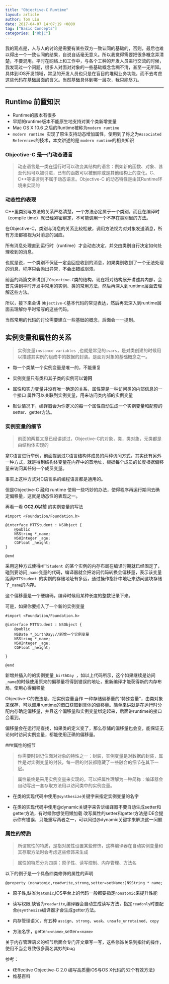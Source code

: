 ```yaml
---
title: "Objective-C Runtime"
layout: article
author: Tom Liu
date: 2017-04-07 14:07:19 +0800
tag: ["Basic Concepts"]
categories: ["ObjC"]
---
```



我的观点是，人与人的讨论是需要有某些双方一致认同的基础的，否则，最后也难以得出一个一致认同的结果，自说自话毫无意义。所以我觉得需要把很多概念弄清楚，不要混用。平时在网络上和工作中，与各个工种的开发人员进行交流的时候，我发现过一个问题，很多人对面对对象的一些基础概念含糊不清，甚至一无所知。具体到iOS开发领域，常见的开发人员也只是在盲目的堆砌业务功能，而不去考虑这些代码在基础层面的含义。当然基础具体到哪一层次，我只能尽力。


<!--more-->

---


## Runtime 前置知识

- Runtime的版本有很多
- 早期的runtime版本不能原生地支持对某个类新增变量
- Mac OS X 10.6 之后的Runtime被称为`modern runtime`
- `modern runtime `实现了原生支持动态增加属性，使用到了称之为`Associated References`的技术，本文讲述的是 `modern runtime`的相关知识

### Objective-C 是一门动态语言

>动态语言是一类在运行时可以改变其结构的语言：例如新的函数、对象、甚至代码可以被引进，已有的函数可以被删除或是其他结构上的变化。C、C++等语言则不属于动态语言。Objective-C 的动态特性是由其Runtime环境来实现的



### 动态性的表现
C++里类别与方法的关系严格清楚，一个方法必定属于一个类别，而且在编译时（compile time）就已经紧密绑定，不可能调用一个不存在类别里的方法。

在Objective-C，类别与消息的关系比较松散，调用方法视为对对象发送消息，所有方法都被视为对消息的回应。

所有消息处理直到运行时（runtime）才会动态决定，并交由类别自行决定如何处理收到的消息。

也就是说，一个类别不保证一定会回应收到的消息，如果类别收到了一个无法处理的消息，程序只会抛出异常，不会出错或崩溃。

 

前面的两篇文章讲到了`Objective-C`类的结构，现在将对结构展开讲述其内部，会首先讲到平时开发中常用的实例、类的常用方法，然后再深入到runtime层面去理解这些方法。

所以，接下来会讲 `Objective-C`基本代码的常见表达，然后再去深入到runtime层面去理解你平时常写的这些代码。

当然常用的代码的讨论需要建立一些基础的概念，后面会一一提到。


## 实例变量和属性的关系

>实例变量`instance variables `,也就是常见的`ivars`，是对类创建的时候用以描述其实例的组成中的数据的封装。是面对对象的基础概念之一。

- 每一个类某一个实例变量是唯一的，不能重复

- 实例变量只有类和其子类的实例可以**访问**

- 属性和实力变量并没有唯一确定的关系，属性算是一种访问类的内部信息的一个接口
属性可以关联到实例变量，用来访问类内部的实例变量

- 默认情况下，编译器会为你定义的每一个属性自动生成一个实例变量和配套的setter、getter方法。


### 实例变量的细节

>前面的两篇文章已经讲述过，Objective-C的对象，类，类对象，元类都是由结构体实现的

拿C语言进行举例，前面提到过C语言结构体成员的两种访问方式，其实还有另外一种方式，就是得到结构体变量在内存中的首地址，根据每个成员的长度根据偏移量来访问其任何一个成员变量。

事实上这种方式对C语言系的编程语言都是通用的。

但是Objective-C 融和 runtime 使用一些巧妙的办法，使得程序再运行期间去确定偏移量，这就是动态性的表现之一。

再看一看 **OC2.0以前** 的实例变量的写法

```objc
#import <Foundation/Foundation.h>

@interface MTTStudent : NSObject {
    @public
    NSString *_name;
    NSUInteger _age;
    CGFloat _height;
}

@end

```

采用这种方式使得`MTTStudent `的某个实例的内存布局在编译时期就已经固定了，碰到要访问`_name`变量的代码，编译器就会把访问代码转换会偏移量，表示该变量距离`MTTStudent `的实例的存储地址有多远，通过操作指针中地址来访问这块存储了`_name`的内存。

这个偏移量是一个硬编码，编译时候用某种长度的整数记录下来。

可是，如果你要插入了一个新的实例变量

```objc
#import <Foundation/Foundation.h>

@interface MTTStudent : NSObject {
    @public
    NSDate *_birthDay;//新增一个实例变量
    NSString *_name;
    NSUInteger _age;
    CGFloat _height;

}

@end

```

新增并插入的的实例变量`_birthDay `，如以上代码所示，这个如果继续是访问`_name`的时候使用原来的偏移量将得到错误的地址，重新编译才能获得新的内存布局，使用心得偏移量

Objective-C的做法是，把实例变量当作 一种存储偏移量的“特殊变量”，由类对象来保存，可以调用runtime的借口获取到具体的偏移量。简单来讲就是在运行时分配内存确定偏移量，并且这个偏移量和实例变量绑定起来，后面讲runtime的接口会看到。

偏移量会在运行期查找，如果类的定义变了，那么存储的偏移量也会变，能保证无论何时访问实例变量，都能使用正确的偏移量。

###属性的细节

>你需要时刻记住面对对象的特性之一：封装，实例变量是对数据的封装，属性是对实例变量的封装，每一层的封装都隐藏了一些融合的细节在其下一层。

>属性最终是采用实例变量来实现的，可以把属性理解为一种简称：编译器会自动写出一套存取方法用以访问类中的实例变量。

- 在类的实现代码中使用`@synthesize`关键字来指定实例变量的名字

- 在类的实现代码中使用@dynamic关键字来告诉编译器不要自动生成setter和getter方法，有时候你想使用懒加载 改写属性的setter和getter方法是IDE会提示你有错误，只能重写两者之一，可以同过@dynamic关键字来解决这一问题

### 属性的特质

>所谓属性的特质，是指对属性设置某些修饰，这样编译器在自动实例变量和其存取方法时会考虑这些修饰来生成

>属性的特质分为四类：原子性、读写控制、内存管理、方法名

以下的例子是一个具备四类修饰的属性的声明

```objc
@property (nonatomic,readwrite,strong,setter=setName:)NSString * name;
```

- 原子性,缺省为`atomic`,iOS平台上的代码一般都要指定`nonatomic`来提升性能

- 读写权限,缺省为`readwrite`,编译器会自动生成读写方法，指定`readonly`时要配合`@synthesize`编译器才会生成getter方法。
- 内存管理语义，有五种 `assign`、`strong`、`weak`、`unsafe_unretained`、`copy`
- 方法名字，getter=`<name>`,setter=`<name>`


关于内存管理语义的细节后面会专门开文章写一写，这些修饰关系到指针的操作，使用不当会导致很多莫名其妙的bug


 参考：
   - 《Effective Objective-C 2.0  编写高质量iOS与OS X代码的52个有效方法》
   -  维基百科


